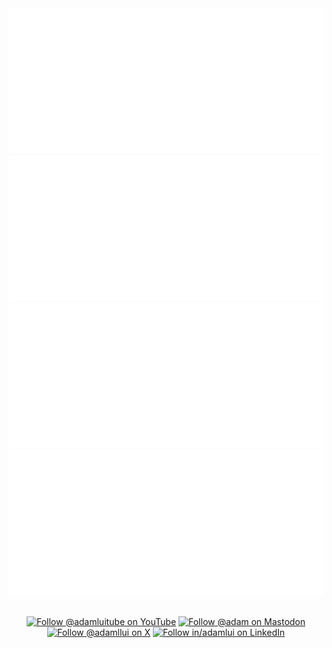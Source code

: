 <div align="center">

<a href="https://raw.githubusercontent.com/adamlui/github-stats/master/generated/overview.svg#gh-light-mode-only">
    <img src="https://github.com/adamlui/github-stats/blob/master/generated/overview.svg#gh-light-mode-only" />
</a>
<a href="https://raw.githubusercontent.com/adamlui/github-stats/master/generated/languages.svg#gh-light-mode-only">
    <img src="https://github.com/adamlui/github-stats/blob/master/generated/languages.svg#gh-light-mode-only" />
</a>

<a href="https://raw.githubusercontent.com/adamlui/github-stats/master/generated/overview.svg#gh-dark-mode-only">
    <img src="https://github.com/adamlui/github-stats/blob/master/generated/overview.svg#gh-dark-mode-only" />
</a>
<a href="https://raw.githubusercontent.com/adamlui/github-stats/master/generated/languages.svg#gh-dark-mode-only">
    <img src="https://github.com/adamlui/github-stats/blob/master/generated/languages.svg#gh-dark-mode-only" />
</a>    
<br /><br />    

[![](https://img.shields.io/youtube/channel/subscribers/UCgBMqK7SRL5R__3qM-YAcSg?label=Follow%20%40adamluitube&style=social "Follow @adamluitube on YouTube")](https://www.youtube.com/AdamLuiTube?sub_confirmation=1)
<a href="https://elonsucks.org/@adam" target="_blank"><img align="bottom" src="https://img.shields.io/mastodon/follow/109387703022229926?domain=https%3A%2F%2Felonsucks.org&style=social" title="Follow @adam on Mastodon"></a>
[![](https://img.shields.io/badge/Follow%20@adamllui-2.1k-blue?logo=x&style=social "Follow @adamllui on X")](https://x.com/adamllui)
[![](https://img.shields.io/badge/Follow%20in%2fadamlui-434-blue?logo=linkedin&style=social "Follow in/adamlui on LinkedIn")](https://linkedin.com/in/adamlui)

</div>
